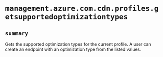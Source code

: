 # `management.azure.com.cdn.profiles.getsupportedoptimizationtypes`

## `summary`
Gets the supported optimization types for the current profile. A user can create an endpoint with an optimization type from the listed values.


